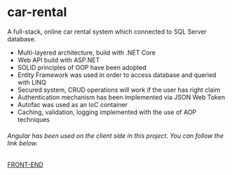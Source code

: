 # car-rental
A full-stack, online car rental system which connected to SQL Server database.
- Multi-layered architecture, build with .NET Core
- Web API build with ASP.NET
- SOLID principles of OOP have been adopted
- Entity Framework was used in order to access database and queried with LINQ
- Secured system, CRUD operations will work if the user has right claim
- Authentication mechanism has been implemented via JSON Web Token
- Autofac was used as an IoC container
- Caching, validation, logging implemented with the use of AOP techniques

###### Angular has been used on the client side in this project. You can follow the link below.
[FRONT-END](https://github.com/SerkanUludag/car-rental-frontend "FRONT-END")